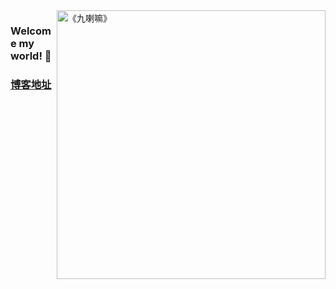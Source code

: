 <img src="https://github.com/YangGoldDragon/Blog/raw/master/images/blog.png?raw=true" width="430" alt="《九喇嘛》" align="right" />

### Welcome my world! 👋
### [博客地址](https://yanggolddragon.github.io/Blog/)

<!--
**YangGoldDragon/YangGoldDragon** is a ✨ _special_ ✨ repository because its `README.md` (this file) appears on your GitHub profile.

Here are some ideas to get you started:

- 🔭 I’m currently working on ...
- 🌱 I’m currently learning ...
- 👯 I’m looking to collaborate on ...
- 🤔 I’m looking for help with ...
- 💬 Ask me about ...
- 📫 How to reach me: ...
- 😄 Pronouns: ...
- ⚡ Fun fact: ...
-->
